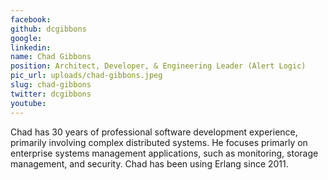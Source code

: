 ```yaml
---
facebook: 
github: dcgibbons
google: 
linkedin: 
name: Chad Gibbons
position: Architect, Developer, & Engineering Leader (Alert Logic)
pic_url: uploads/chad-gibbons.jpeg
slug: chad-gibbons
twitter: dcgibbons
youtube: 
---
```

<p>Chad has 30 years of professional software development experience, primarily involving complex distributed systems. He focuses primarly on enterprise systems management applications, such as monitoring, storage management, and security. Chad has been using Erlang since 2011.</p>
